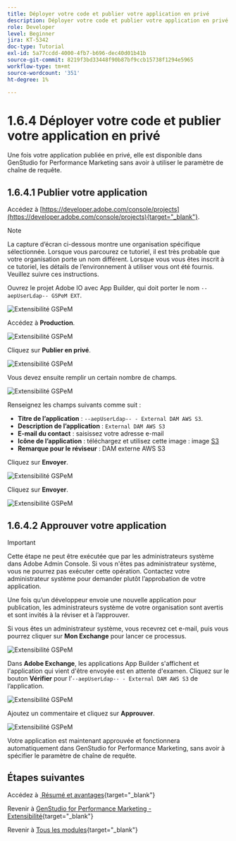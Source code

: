 ```yaml
---
title: Déployer votre code et publier votre application en privé
description: Déployer votre code et publier votre application en privé
role: Developer
level: Beginner
jira: KT-5342
doc-type: Tutorial
exl-id: 5a77ccdd-4000-4fb7-b696-dec40d01b41b
source-git-commit: 8219f3bd33448f90b87bf9ccb15738f1294e5965
workflow-type: tm+mt
source-wordcount: '351'
ht-degree: 1%

---
```


# 1.6.4 Déployer votre code et publier votre application en privé

Une fois votre application publiée en privé, elle est disponible dans GenStudio for Performance Marketing sans avoir à utiliser le paramètre de chaîne de requête.

## 1.6.4.1 Publier votre application

Accédez à [https://developer.adobe.com/console/projects](https://developer.adobe.com/console/projects){target="_blank"}.

>[!NOTE]
>
> La capture d’écran ci-dessous montre une organisation spécifique sélectionnée. Lorsque vous parcourez ce tutoriel, il est très probable que votre organisation porte un nom différent. Lorsque vous vous êtes inscrit à ce tutoriel, les détails de l’environnement à utiliser vous ont été fournis. Veuillez suivre ces instructions.

Ouvrez le projet Adobe IO avec App Builder, qui doit porter le nom `--aepUserLdap-- GSPeM EXT`.

![Extensibilité GSPeM](./images/gspemextpub1.png)

Accédez à **Production**.

![Extensibilité GSPeM](./images/gspemextpub2.png)

Cliquez sur **Publier en privé**.

![Extensibilité GSPeM](./images/gspemextpub3.png)

Vous devez ensuite remplir un certain nombre de champs.

![Extensibilité GSPeM](./images/gspemextpub4.png)

Renseignez les champs suivants comme suit :

- **Titre de l’application** : `--aepUserLdap-- - External DAM AWS S3`.
- **Description de l’application** : `External DAM AWS S3`
- **E-mail du contact** : saisissez votre adresse e-mail
- **Icône de l’application** : téléchargez et utilisez cette image : image [S3](./images/s3.jpeg)
- **Remarque pour le réviseur** : DAM externe AWS S3

Cliquez sur **Envoyer**.

![Extensibilité GSPeM](./images/gspemextpub5.png)

Cliquez sur **Envoyer**.

![Extensibilité GSPeM](./images/gspemextpub6.png)

## 1.6.4.2 Approuver votre application

>[!IMPORTANT]
>
>Cette étape ne peut être exécutée que par les administrateurs système dans Adobe Admin Console. Si vous n&#39;êtes pas administrateur système, vous ne pourrez pas exécuter cette opération. Contactez votre administrateur système pour demander plutôt l’approbation de votre application.

Une fois qu’un développeur envoie une nouvelle application pour publication, les administrateurs système de votre organisation sont avertis et sont invités à la réviser et à l’approuver.

Si vous êtes un administrateur système, vous recevrez cet e-mail, puis vous pourrez cliquer sur **Mon Exchange** pour lancer ce processus.

![Extensibilité GSPeM](./images/gspemextpub7.png)

Dans **Adobe Exchange**, les applications App Builder s&#39;affichent et l&#39;application qui vient d&#39;être envoyée est en attente d&#39;examen. Cliquez sur le bouton **Vérifier** pour l’`--aepUserLdap-- - External DAM AWS S3` de l’application.

![Extensibilité GSPeM](./images/gspemextpub8.png)

Ajoutez un commentaire et cliquez sur **Approuver**.

![Extensibilité GSPeM](./images/gspemextpub9.png)

Votre application est maintenant approuvée et fonctionnera automatiquement dans GenStudio for Performance Marketing, sans avoir à spécifier le paramètre de chaîne de requête.

## Étapes suivantes

Accédez à [&#x200B; Résumé et avantages &#x200B;](./summary.md){target="_blank"}

Revenir à [GenStudio for Performance Marketing - Extensibilité](./genstudioext.md){target="_blank"}

Revenir à [Tous les modules](./../../../overview.md){target="_blank"}
